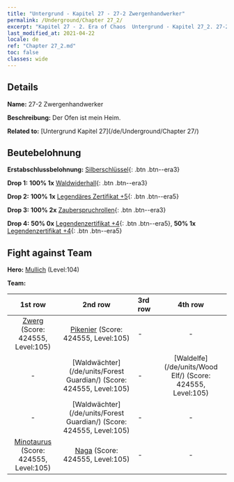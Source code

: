 ```yaml
---
title: "Untergrund - Kapitel 27 - 27-2 Zwergenhandwerker"
permalink: /Underground/Chapter 27_2/
excerpt: "Kapitel 27 - 2. Era of Chaos  Untergrund - Kapitel 27_2. 27-2 Zwergenhandwerker"
last_modified_at: 2021-04-22
locale: de
ref: "Chapter 27_2.md"
toc: false
classes: wide
---
```


## Details

 **Name:** 27-2 Zwergenhandwerker

 **Beschreibung:** Der Ofen ist mein Heim.

 **Related to:** [Untergrund Kapitel 27](/de/Underground/Chapter 27/)

## Beutebelohnung

 **Erstabschlussbelohnung:** [Silberschlüssel](/ItemsDE/con_693/){: .btn .btn--era3}

 **Drop 1:** **100% 1x** [Waldwiderhall](/ItemsDE/her_465/){: .btn .btn--era3}

 **Drop 2:** **100% 1x** [Legendäres Zertifikat +5](/ItemsDE/mat_102/){: .btn .btn--era5}

 **Drop 3:** **100% 2x** [Zauberspruchrollen](/ItemsDE/con_694/){: .btn .btn--era3}

 **Drop 4:** **50% 0x** [Legendenzertifikat +4](/ItemsDE/mat_95/){: .btn .btn--era5}, **50% 1x** [Legendenzertifikat +4](/ItemsDE/mat_95/){: .btn .btn--era5}


## Fight against Team
 **Hero:** [Mullich](/de/heroes/Mullich/) (Level:104)

 **Team:**


  | 1st row | 2nd row | 3rd row | 4th row |
  |:----:|:----:|:----|:----:|
  | [Zwerg](/de/units/Dwarf/) (Score: 424555, Level:105)  | [Pikenier](/de/units/Pikeman/) (Score: 424555, Level:105)  | - | - |
  | - | [Waldwächter](/de/units/Forest Guardian/) (Score: 424555, Level:105)  | - | [Waldelfe](/de/units/Wood Elf/) (Score: 424555, Level:105)  |
  | - | [Waldwächter](/de/units/Forest Guardian/) (Score: 424555, Level:105)  | - | - |
  | [Minotaurus](/de/units/Minotaur/) (Score: 424555, Level:105)  | [Naga](/de/units/Naga/) (Score: 424555, Level:105)  | - | - |


